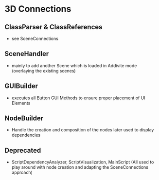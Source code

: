 # 3D Connections

## ClassParser & ClassReferences
- see SceneConnections

## SceneHandler
- mainly to add another Scene which is loaded in Addivite mode (overlaying the existing scenes)

## GUIBuilder
- executes all Button GUI Methods to ensure proper placement of UI Elements

## NodeBuilder
- Handle the creation and composition of the nodes later used to display dependencies

## Deprecated
- ScriptDependencyAnalyzer, ScriptVisualization, MainScript (All used to play around with node creation and adapting the SceneConnections approach)
